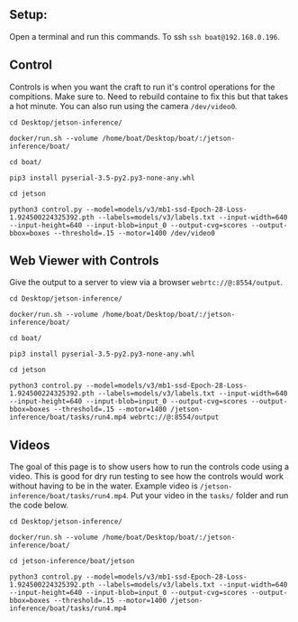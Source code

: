 ## Setup:
Open a terminal and run this commands. To ssh `ssh boat@192.168.0.196`.       

## Control
Controls is when you want the craft to run it's control operations for the compitions. Make sure to. Need to rebuild containe to fix this but that takes a hot minute. You can also run using the camera `/dev/video0`.

```
cd Desktop/jetson-inference/

docker/run.sh --volume /home/boat/Desktop/boat/:/jetson-inference/boat/

cd boat/

pip3 install pyserial-3.5-py2.py3-none-any.whl

cd jetson

python3 control.py --model=models/v3/mb1-ssd-Epoch-28-Loss-1.924500224325392.pth --labels=models/v3/labels.txt --input-width=640 --input-height=640 --input-blob=input_0 --output-cvg=scores --output-bbox=boxes --threshold=.15 --motor=1400 /dev/video0
```


## Web Viewer with Controls
Give the output to a server to view via a browser `webrtc://@:8554/output`.

```
cd Desktop/jetson-inference/

docker/run.sh --volume /home/boat/Desktop/boat/:/jetson-inference/boat/

cd boat/

pip3 install pyserial-3.5-py2.py3-none-any.whl

cd jetson

python3 control.py --model=models/v3/mb1-ssd-Epoch-28-Loss-1.924500224325392.pth --labels=models/v3/labels.txt --input-width=640 --input-height=640 --input-blob=input_0 --output-cvg=scores --output-bbox=boxes --threshold=.15 --motor=1400 /jetson-inference/boat/tasks/run4.mp4 webrtc://@:8554/output
```

## Videos
The goal of this page is to show users how to run the controls code using a video. This is good for dry run testing to see how the controls would work without having to be in the water. Example video is `/jetson-inference/boat/tasks/run4.mp4`. Put your video in the `tasks/` folder and run the code below.

```
cd Desktop/jetson-inference/

docker/run.sh --volume /home/boat/Desktop/boat/:/jetson-inference/boat/

cd jetson-inference/boat/jetson

python3 control.py --model=models/v3/mb1-ssd-Epoch-28-Loss-1.924500224325392.pth --labels=models/v3/labels.txt --input-width=640 --input-height=640 --input-blob=input_0 --output-cvg=scores --output-bbox=boxes --threshold=.15 --motor=1400 /jetson-inference/boat/tasks/run4.mp4
```